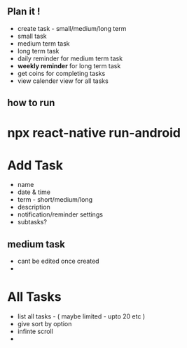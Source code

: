 ## Plan it !

- create task - small/medium/long term
- small task
- medium term task
- long term task
- daily reminder for medium term task
- **weekly reminder** for long term task
- get coins for completing tasks
- view calender view for all tasks

## how to run

# npx react-native run-android

# Add Task

- name
- date & time
- term - short/medium/long
- description
- notification/reminder settings
- subtasks?

## medium task

- cant be edited once created
-

# All Tasks

- list all tasks - ( maybe limited - upto 20 etc )
- give sort by option
- infinte scroll
-
